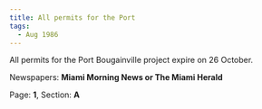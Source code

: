 ```yaml
---  
title: All permits for the Port  
tags:  
  - Aug 1986  
---  
```

  
All permits for the Port Bougainville project expire on 26 October.  
  
Newspapers: **Miami Morning News or The Miami Herald**  
  
Page: **1**, Section: **A** 
